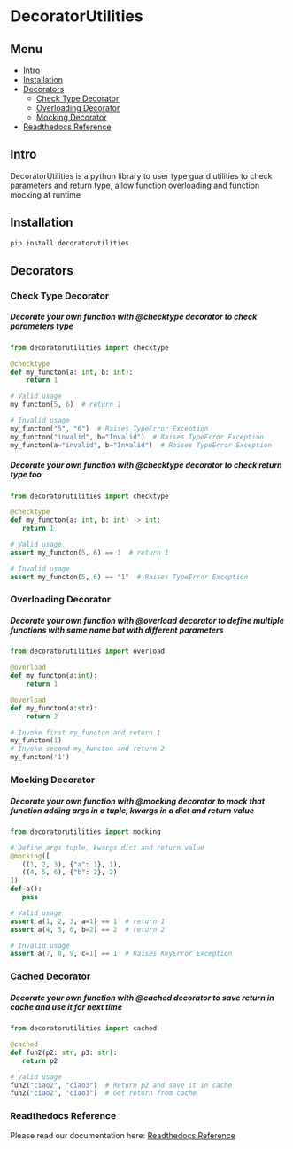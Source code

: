 # DecoratorUtilities

## Menu

- [Intro](#intro)
- [Installation](#installation)
- [Decorators](#decorators)
    - [Check Type Decorator](#check_type_decorator)
    - [Overloading Decorator](#overloading_decorator)
    - [Mocking Decorator](#mocking-decorator)
- [Readthedocs Reference](#readthedocs-reference)

## Intro
DecoratorUtilities is a python library to user type guard utilities 
to check parameters and return type, allow function overloading 
and function mocking at runtime

## Installation

```bash
pip install decoratorutilities
```

## Decorators

### Check Type Decorator

##### Decorate your own function with **@checktype** decorator to check parameters type

```python
from decoratorutilities import checktype

@checktype
def my_functon(a: int, b: int):
    return 1

# Valid usage
my_functon(5, 6)  # return 1

# Invalid usage
my_functon("5", "6")  # Raises TypeError Exception
my_functon("invalid", b="Invalid")  # Raises TypeError Exception
my_functon(a="invalid", b="Invalid")  # Raises TypeError Exception
```

##### Decorate your own function with **@checktype** decorator to check return type too

```python
from decoratorutilities import checktype

@checktype
def my_functon(a: int, b: int) -> int:
   return 1

# Valid usage
assert my_functon(5, 6) == 1  # return 1

# Invalid usage
assert my_functon(5, 6) == "1"  # Raises TypeError Exception
```

### Overloading Decorator

##### Decorate your own function with **@overload** decorator to define multiple functions with same name but with different parameters

```python
from decoratorutilities import overload

@overload
def my_functon(a:int):
    return 1

@overload
def my_functon(a:str):
    return 2

# Invoke first my_functon and return 1
my_functon(1)
# Invoke second my_functon and return 2
my_functon('1')
```

### Mocking Decorator

##### Decorate your own function with **@mocking** decorator to mock that function adding args in a tuple, kwargs in a dict and return value

```python
from decoratorutilities import mocking

# Define args tuple, kwargs dict and return value
@mocking([
   ((1, 2, 3), {"a": 1}, 1),
   ((4, 5, 6), {"b": 2}, 2)
])
def a():
   pass

# Valid usage
assert a(1, 2, 3, a=1) == 1  # return 1
assert a(4, 5, 6, b=2) == 2  # return 2

# Invalid usage
assert a(7, 8, 9, c=1) == 1  # Raises KeyError Exception
```

### Cached Decorator

##### Decorate your own function with **@cached** decorator to save return in cache and use it for next time

```python
from decoratorutilities import cached

@cached
def fun2(p2: str, p3: str):
   return p2

# Valid usage
fun2("ciao2", "ciao3")  # Return p2 and save it in cache
fun2("ciao2", "ciao3")  # Get return from cache
```   


### Readthedocs Reference

Please read our documentation here: [Readthedocs Reference](https://decoratorutilities.readthedocs.io/en/dev/)